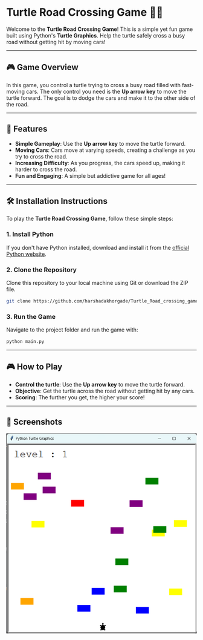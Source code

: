 # Turtle Road Crossing Game 🚗🐢

Welcome to the **Turtle Road Crossing Game**! This is a simple yet fun game built using Python's **Turtle Graphics**. Help the turtle safely cross a busy road without getting hit by moving cars! 

---

## 🎮 **Game Overview**
In this game, you control a turtle trying to cross a busy road filled with fast-moving cars. The only control you need is the **Up arrow key** to move the turtle forward. The goal is to dodge the cars and make it to the other side of the road.

---

## 🚀 **Features**
- **Simple Gameplay**: Use the **Up arrow key** to move the turtle forward.
- **Moving Cars**: Cars move at varying speeds, creating a challenge as you try to cross the road.
- **Increasing Difficulty**: As you progress, the cars speed up, making it harder to cross the road.
- **Fun and Engaging**: A simple but addictive game for all ages!

---

## 🛠️ **Installation Instructions**

To play the **Turtle Road Crossing Game**, follow these simple steps:

### **1. Install Python**
If you don't have Python installed, download and install it from the [official Python website](https://www.python.org/downloads/).

### **2. Clone the Repository**
Clone this repository to your local machine using Git or download the ZIP file.

```bash
git clone https://github.com/harshadakhorgade/Turtle_Road_crossing_game.git
```

### **3. Run the Game**
Navigate to the project folder and run the game with:

```bash
python main.py
```

---

## 🎮 **How to Play**
- **Control the turtle**: Use the **Up arrow key** to move the turtle forward.
- **Objective**: Get the turtle across the road without getting hit by any cars. 
- **Scoring**: The further you get, the higher your score!

---


## 📱 **Screenshots**

![Gameplay Screenshot](assets/Screenshot%202024-12-01%20174920.png)
